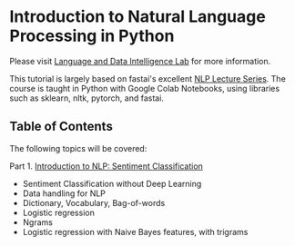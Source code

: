 # Introduction to Natural Language Processing in Python

Please visit [Language and Data Intelligence Lab](https://seungwonh.github.io/ldi.html) for more information.

This tutorial is largely based on fastai's excellent [NLP Lecture Series](https://github.com/fastai/course-nlp). The course is taught in Python with Google Colab Notebooks, using libraries such as sklearn, nltk, pytorch, and fastai.

## Table of Contents
The following topics will be covered:

Part 1\. [Introduction to NLP: Sentiment Classification](https://colab.research.google.com/drive/1Chrz3P3kznkReLb51_yAK6PkbuS6wmwW?usp=sharing)
  - Sentiment Classification without Deep Learning
  - Data handling for NLP
  - Dictionary, Vocabulary, Bag-of-words
  - Logistic regression
  - Ngrams
  - Logistic regression with Naive Bayes features, with trigrams
 
